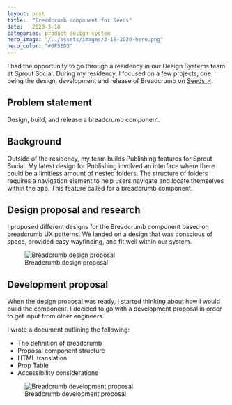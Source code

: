 ```yaml
---
layout: post
title:  "Breadcrumb component for Seeds"
date:   2020-3-18
categories: product design system
hero_image: "/../assets/images/3-18-2020-hero.png"
hero_color: "#6F5ED3"
---
```


I had the opportunity to go through a residency in our Design Systems team at Sprout Social. During my residency, I focused on a few projects, one being the design, development and release of Breadcrumb on <a target="_blank" title="Sprout Social's Seeds" href="https://seeds.sproutsocial.com">Seeds ↗</a>.

<div class="problem-statement"> 
<h2>Problem statement</h2>
	Design, build, and release a breadcrumb component.
</div>

## Background
Outside of the residency, my team builds Publishing features for Sprout Social. My latest design for Publishing involved an interface where there could be a limitless amount of nested folders. The structure of folders requires a navigation element to help users navigate and locate themselves within the app. This feature called for a breadcrumb component.

## Design proposal and research
I proposed different designs for the Breadcrumb component based on breadcrumb UX patterns. We landed on a design that was conscious of space, provided easy wayfinding, and fit well within our system.

<figure>
	<img src="{{ site.baseurl }}/assets/images/breadcrumb-1.png" title="Breadcrumb design proposal" />
	<figcaption class="media-caption center">Breadcrumb design proposal</figcaption>
</figure>

## Development proposal

When the design proposal was ready, I started thinking about how I would build the component. I decided to go with a development proposal in order to get input from other engineers.

I wrote a document outlining the following:
* The definition of breadcrumb
* Proposal component structure
* HTML translation
* Prop Table
* Accessibility considerations

<figure>
	<img src="{{ site.baseurl }}/assets/images/breadcrumb-2.png" title="Breadcrumb development proposal" />
	<figcaption class="media-caption center">Breadcrumb development proposal</figcaption>
</figure>